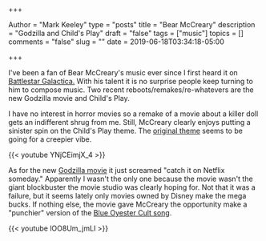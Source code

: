 +++

Author = "Mark Keeley"
type = "posts"
title = "Bear McCreary"
description = "Godzilla and Child's Play"
draft = "false"
tags = ["music"]
topics = []
comments = "false"
slug = ""
date = 2019-06-18T03:34:18-05:00

+++

I've been a fan of Bear McCreary's music ever since I first heard it on [Battlestar Galactica.](https://www.youtube.com/watch?v=jJiqwdWOhz8 "Prelude to War") With his talent it is no surprise people keep turning to him to compose music. Two recent reboots/remakes/re-whatevers are the new Godzilla movie and Child's Play.

I have no interest in horror movies so a remake of a movie about a killer doll gets an indifferent shrug from me. Still, McCreary clearly enjoys putting a sinister spin on the Child's Play theme. The [original theme](https://www.youtube.com/watch?v=oAeB7-cnvvM) seems to be going for a creepier vibe.

{{< youtube YNjCEimjX_4 >}}

As for the new [Godzilla movie](https://www.imdb.com/title/tt3741700/) it just screamed "catch it on Netflix someday." Apparently I wasn't the only one because the movie wasn't the giant blockbuster the movie studio was clearly hoping for. Not that it was a failure, but it seems lately only movies owned by Disney make the mega bucks. If nothing else, the movie gave McCreary the opportunity make a "punchier" version of the [Blue Oyester Cult song](https://www.youtube.com/watch?v=8GtTyC53kjU).

{{< youtube lOO8Um_jmLI >}}

<!--more-->
